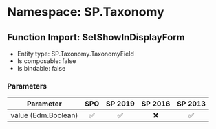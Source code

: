 # Namespace: SP.Taxonomy

## Function Import: SetShowInDisplayForm

- Entity type: SP.Taxonomy.TaxonomyField
- Is composable: false
- Is bindable: false

### Parameters

Parameter | SPO | SP 2019 | SP 2016 | SP 2013
----------|:---:|:-------:|:-------:|:-------:
value (Edm.Boolean) | ✅ | ✅ | ❌ | ✅